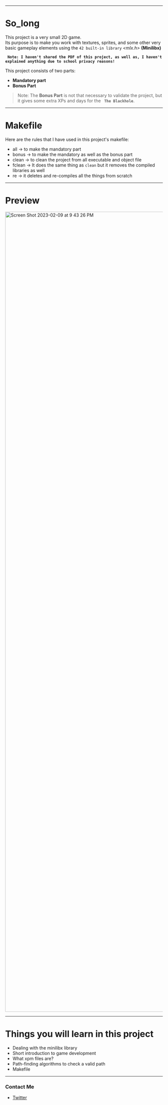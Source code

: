 
---
# So_long

This project is a very small 2D game. <br />
Its purpose is to make you work with textures, sprites, and some other very basic gameplay elements using the `42 built-in library` _<mlx.h>_ **(Minilibx)**

**``` Note: I haven't shared the PDF of this project, as well as, I haven't explained anything due to school privacy reasons!```**

This project consists of two parts:
- **Mandatory part**
- **Bonus Part**

> Note: The **Bonus Part** is not that necessary to validate the project, but it gives some extra XPs and days for the **` The Blackhole`**.
---
# Makefile

Here are the rules that I have used in this project's makefile:

- all -> to make the mandatory part
- bonus -> to make the mandatory as well as the bonus part
- clean -> to clean the project from all executable and object file
- fclean -> It does the same thing as `clean` but it removes the compiled libraries as well
- re -> it deletes and re-compiles all the things from scratch
---

# Preview
<img width="2560" alt="Screen Shot 2023-02-09 at 9 43 26 PM" src="https://user-images.githubusercontent.com/49293816/217935903-dfef0533-08bf-4083-adad-b4d5ee6d249a.png">

---

# Things you will learn in this project

- Dealing with the minilibx library
- Short introduction to game development
- What xpm files are?
- Path-finding algorithms to check a valid path
- Makefile
---

### **Contact Me**

* [Twitter][_1]

[_1]: https://twitter.com/amait0u

